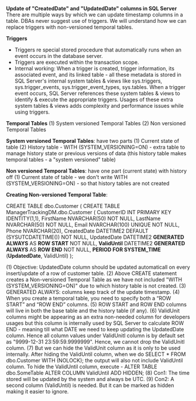 **Update of "CreatedDate" and "UpdatedDate" columns in SQL Server**
There are multiple ways by which we can update timestamp columns in a table.
DBAs never suggest use of triggers. We will understand how we can replace triggers with non-versioned temporal tables.

**Triggers**
   * Triggers re special stored procedure that automatically runs when an event occurs in the database server.
   * Triggers are executed within the transaction scope.
   * Internal working: When a trigger is created, trigger information, its associated event, and its linked table - all these metadata is stored in SQL Server's internal system tables & views like sys.triggers, sys.trigger_events, sys.trigger_event_types, sys.tables. When a trigger event occurs, SQL Server references these system tables & views to identify & execute the appropriate triggers. Usages of these extra system tables & views adds complexity and performance issues while using triggers.

**Temporal Tables**
(1) System versioned Temporal Tables
(2) Non versioned Temporal Tables

**System versioned Temporal Tables**: have two parts
(1) Current state of table
(2) History table
		- WITH (SYSTEM_VERSIONING=ON)
		- extra table to manage history state or previous versions of data (this history table makes temporal tables - a "system versioned" table)

**Non versioned Temporal Tables**: have one part (current state) with history off
(1) Current state of table
		- we don't write WITH (SYSTEM_VERSIONING=ON) - so that history tables are not created
		

**Creating Non-versioned Temporal Table**:

CREATE TABLE dbo.Customer (
    CREATE TABLE ManagerTrackingDM.dbo.Customer (
		CustomerID INT PRIMARY KEY IDENTITY(1,1),
		FirstName NVARCHAR(50) NOT NULL,
		LastName NVARCHAR(50) NOT NULL,
		Email NVARCHAR(100) UNIQUE NOT NULL,
		Phone NVARCHAR(20),
		CreatedDate DATETIME2 DEFAULT (SYSUTCDATETIME()) NOT NULL,
		UpdatedDate DATETIME2 **GENERATED ALWAYS** AS **ROW START** NOT NULL,
		**ValidUntil**  DATETIME2 **GENERATED ALWAYS** AS **ROW END** NOT NULL,
		**PERIOD FOR SYSTEM_TIME** (**UpdatedDate**, ValidUntil)
	);

(1) Objective: UpdatedDate column should be updated automaticall on every insert/update of a row of customer table.
(2) Above CREATE statement creates a Non-versioned Temporal Table as we have not included "WITH (SYSTEM_VERSIONING=ON)" due to which history table is not created.
(3) GENERATED ALWAYS: columns keep track of the update timestamp.
(4) When you create a temporal table, you need to specify both a “ROW START” and “ROW END” columns.
(5) ROW START and ROW END columns will live in both the base table and the history table (if any).
(6) ValidUnit columns might be appearing as an extra non-needed column for developers usages but this column is internally used by SQL Server to calculate ROW END - meaning till what DATE we need to keep updating the UpdatedDate column. Hence all column values under ValidUnitl column is by default set as "9999-12-31 23:59:59.9999999". Hence, we cannot drop the ValidUnitl column.
(7) But we can hide the ValidUnit column as it is only to be used internally. After hiding the ValidUntil column, when we do SELECT * FROM dbo.Customer WITH (NOLOCK); the output will also not include ValidUntil column. To hide the ValidUntil column, execute - ALTER TABLE dbo.SomeTable ALTER COLUMN ValidUntil ADD HIDDEN;
(8) Con1: The time stored will be updated by the system and always be UTC.
(9) Con2: A second column (ValidUntil) is needed. But it can be marked as hidden making it easier to ignore.

